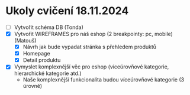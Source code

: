 # Ukoly cvičení 18.11.2024
- [ ] Vytvořit schéma DB (Tonda)
- [x] Vytvořit WIREFRAMES pro náš eshop (2 breakpointy: pc, mobile) (Matouš)
  - [x] Návrh jak bude vypadat stránka s přehledem produktů
  - [x] Homepage
  - [x] Detail produktu
- [x] Vymyslet komplexnější věc pro eshop (víceúrovňové kategorie, hierarchické kategorie atd.)
  - Naše komplexnější funkcionalita budou víceúrovňové kategorie (3 úrovně)